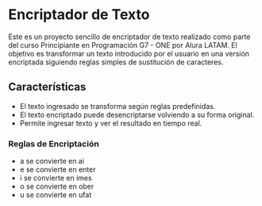 <h1>Encriptador de Texto</h1>
Este es un proyecto sencillo de encriptador de texto realizado como parte del curso Principiante en Programación G7 - ONE por Alura LATAM. El objetivo es transformar
un texto introducido por el usuario en una versión encriptada siguiendo reglas simples de sustitución de caracteres.

<h2>Características</h2>

- El texto ingresado se transforma según reglas predefinidas.
- El texto encriptado puede desencriptarse volviendo a su forma original.
- Permite ingresar texto y ver el resultado en tiempo real.

<h3>Reglas de Encriptación</h3>

- a se convierte en ai
- e se convierte en enter
- i se convierte en imes
- o se convierte en ober
- u se convierte en ufat

